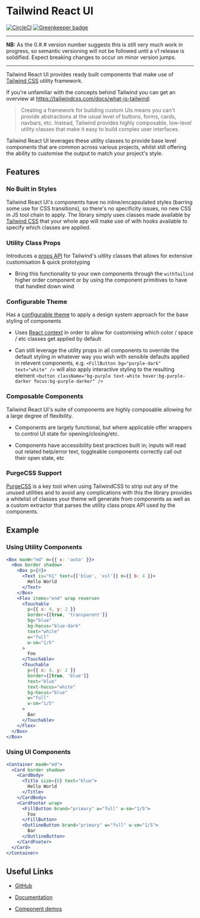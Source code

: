 # Tailwind React UI

[![CircleCI](https://circleci.com/gh/emortlock/tailwind-react-ui.svg?style=svg)](https://circleci.com/gh/emortlock/tailwind-react-ui) [![Greenkeeper badge](https://badges.greenkeeper.io/emortlock/tailwind-react-ui.svg)](https://greenkeeper.io/)

---

**NB:** As the 0.#.# version number suggests this is still very much work in progress, so semantic versioning will not be followed until a v1 release is solidified. Expect breaking changes to occur on minor version jumps.

---

Tailwind React UI provides ready built components that make use of [Tailwind CSS](https://tailwindcss.com/) utility framework.

If you're unfamiliar with the concepts behind Tailwind you can get an overview at https://tailwindcss.com/docs/what-is-tailwind:

> Creating a framework for building custom UIs means you can't provide abstractions at the usual level of buttons, forms, cards, navbars, etc.
> Instead, Tailwind provides highly composable, low-level utility classes that make it easy to build complex user interfaces.

Tailwind React UI leverages these utility classes to provide base level components that are common across various projects, whilst still offering the ability to customise the output to match your project's style.

## Features

### No Built in Styles

Tailwind React UI's components have no inline/encapsulated styles (barring some use for CSS transitions), so there's no specificity issues, no new CSS in JS tool chain to apply. The library simply uses classes made available by [Tailwind CSS](https://tailwindcss.com/) that your whole app will make use of with hooks available to specify which classes are applied.

### Utility Class Props

Introduces a [props API](https://emortlock.github.io/tailwind-react-ui/#usage) for Tailwind's uitlity classes that allows for extensive customisation & quick prototyping

- Bring this functionality to your own components through the `withTailind` higher order component or by using the component primitives to have that handled down wind

### Configurable Theme

Has a [configurable theme](https://emortlock.github.io/tailwind-react-ui/#theming) to apply a design system approach for the base styling of components

- Uses [React context](https://reactjs.org/docs/context.html) in order to allow for customising which color / space / etc classes get applied by default

- Can still leverage the utility props in all components to override the default styling in whatever way you wish with sensible defaults applied in relevent components, e.g. `<FillButton bg="purple-dark" text="white" />` will also apply interactive styling to the resulting element `<button className="bg-purple text-white hover:bg-purple-darker focus:bg-purple-darker" />`

### Composable Components

Tailwind React UI's suite of components are highly composable allowing for a large degree of flexibility.

- Components are largely functional, but where applicable offer wrappers to control UI state for opening/closing/etc.

- Components have accessibility best practices built in; inputs will read out related help/error text, toggleable components correctly call out their open state, etc

### PurgeCSS Support

[PurgeCSS](https://github.com/FullHuman/purgecss) is a key tool when using TailwindCSS to strip out any of the unused utilities and to avoid any complications with this the library provides a whitelist of classes your theme will generate from components as well as a custom extractor that parses the utility class props API used by the components.

## Example

### Using Utility Components

```jsx
<Box maxW="md" m={{ x: 'auto' }}>
  <Box border shadow>
    <Box p={4}>
      <Text is="h1" text={['blue', 'xxl']} m={{ b: 4 }}>
        Hello World
      </Text>
    </Box>
    <Flex items="end" wrap reverse>
      <Touchable
        p={{ x: 4, y: 2 }}
        border={[true, 'transparent']}
        bg="blue"
        bg-hocus="blue-dark"
        text="white"
        w="full"
        w-sm="1/5"
      >
        Foo
      </Touchable>
      <Touchable
        p={{ x: 4, y: 2 }}
        border={[true, 'blue']}
        text="blue"
        text-hocus="white"
        bg-hocus="blue"
        w="full"
        w-sm="1/5"
      >
        Bar
      </Touchable>
    </Flex>
  </Box>
</Box>
```

### Using UI Components

```jsx
<Container maxW="md">
  <Card border shadow>
    <CardBody>
      <Title size={6} text="blue">
        Hello World
      </Title>
    </CardBody>
    <CardFooter wrap>
      <FillButton brand="primary" w="full" w-sm="1/5">
        Foo
      </FillButton>
      <OutlineButton brand="primary" w="full" w-sm="1/5">
        Bar
      </OutlineButton>
    </CardFooter>
  </Card>
</Container>
```

## Useful Links

- [GitHub](https://github.com/emortlock/tailwind-react-ui)

- [Documentation](https://emortlock.github.io/tailwind-react-ui/#documentation)

- [Component demos](https://emortlock.github.io/tailwind-react-ui/#utility-components)
